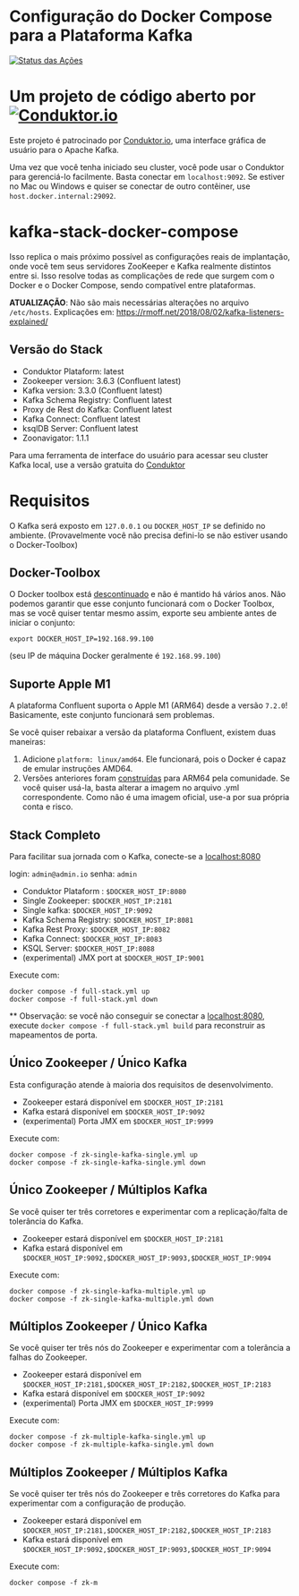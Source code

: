 # Configuração do Docker Compose para a Plataforma Kafka

[![Status das Ações](https://github.com/conduktor/kafka-stack-docker-compose/workflows/CI/badge.svg)](https://github.com/conduktor/kafka-stack-docker-compose/actions)

# Um projeto de código aberto por [![Conduktor.io](https://www.conduktor.io/images/logo.svg)](https://conduktor.io/)

Este projeto é patrocinado por [Conduktor.io](https://www.conduktor.io/), uma interface gráfica de usuário para o Apache Kafka.

Uma vez que você tenha iniciado seu cluster, você pode usar o Conduktor para gerenciá-lo facilmente. Basta conectar em `localhost:9092`. Se estiver no Mac ou Windows e quiser se conectar de outro contêiner, use `host.docker.internal:29092`.

# kafka-stack-docker-compose

Isso replica o mais próximo possível as configurações reais de implantação, onde você tem seus servidores ZooKeeper e Kafka realmente distintos entre si. Isso resolve todas as complicações de rede que surgem com o Docker e o Docker Compose, sendo compatível entre plataformas.

**ATUALIZAÇÃO**: Não são mais necessárias alterações no arquivo `/etc/hosts`. Explicações em: https://rmoff.net/2018/08/02/kafka-listeners-explained/

## Versão do Stack

- Conduktor Plataform: latest
- Zookeeper version: 3.6.3 (Confluent latest)
- Kafka version: 3.3.0 (Confluent latest)
- Kafka Schema Registry: Confluent latest
- Proxy de Rest do Kafka: Confluent latest
- Kafka Connect: Confluent latest
- ksqlDB Server: Confluent latest
- Zoonavigator: 1.1.1

Para uma ferramenta de interface do usuário para acessar seu cluster Kafka local, use a versão gratuita do [Conduktor](https://www.conduktor.io/get-started)

# Requisitos

O Kafka será exposto em `127.0.0.1` ou `DOCKER_HOST_IP` se definido no ambiente. (Provavelmente você não precisa defini-lo se não estiver usando o Docker-Toolbox)

## Docker-Toolbox
O Docker toolbox está [descontinuado](https://github.com/docker-archive/toolbox) e não é mantido há vários anos. Não podemos garantir que esse conjunto funcionará com o Docker Toolbox, mas se você quiser tentar mesmo assim, exporte seu ambiente antes de iniciar o conjunto:
```
export DOCKER_HOST_IP=192.168.99.100
```
(seu IP de máquina Docker geralmente é `192.168.99.100`)

## Suporte Apple M1
A plataforma Confluent suporta o Apple M1 (ARM64) desde a versão `7.2.0`! Basicamente, este conjunto funcionará sem problemas. 

Se você quiser rebaixar a versão da plataforma Confluent, existem duas maneiras:

1. Adicione `platform: linux/amd64`. Ele funcionará, pois o Docker é capaz de emular instruções AMD64.
2. Versões anteriores foram [construídas](https://github.com/arm64-compat/confluent-platform) para ARM64 pela comunidade. Se você quiser usá-la, basta alterar a imagem no arquivo .yml correspondente. Como não é uma imagem oficial, use-a por sua própria conta e risco. 

## Stack Completo

Para facilitar sua jornada com o Kafka, conecte-se a [localhost:8080](http://localhost:8080/)

login: `admin@admin.io`
senha: `admin`

- Conduktor Plataform : `$DOCKER_HOST_IP:8080`
- Single Zookeeper: `$DOCKER_HOST_IP:2181`
- Single kafka: `$DOCKER_HOST_IP:9092`
- Kafka Schema Registry: `$DOCKER_HOST_IP:8081`
- Kafka Rest Proxy: `$DOCKER_HOST_IP:8082`
- Kafka Connect: `$DOCKER_HOST_IP:8083`
- KSQL Server: `$DOCKER_HOST_IP:8088`
- (experimental) JMX port at `$DOCKER_HOST_IP:9001`

 Execute com:
 ```
 docker compose -f full-stack.yml up
 docker compose -f full-stack.yml down
 ```
** Observação: se você não conseguir se conectar a [localhost:8080](http://localhost:8080/), execute `docker compose -f full-stack.yml build` para reconstruir as mapeamentos de porta.

## Único Zookeeper / Único Kafka

Esta configuração atende à maioria dos requisitos de desenvolvimento.

- Zookeeper estará disponível em `$DOCKER_HOST_IP:2181`
- Kafka estará disponível em `$DOCKER_HOST_IP:9092`
- (experimental) Porta JMX em `$DOCKER_HOST_IP:9999`

Execute com:
```
docker compose -f zk-single-kafka-single.yml up
docker compose -f zk-single-kafka-single.yml down
```

## Único Zookeeper / Múltiplos Kafka

Se você quiser ter três corretores e experimentar com a replicação/falta de tolerância do Kafka.

- Zookeeper estará disponível em `$DOCKER_HOST_IP:2181`
- Kafka estará disponível em `$DOCKER_HOST_IP:9092,$DOCKER_HOST_IP:9093,$DOCKER_HOST_IP:9094`

Execute com:
```
docker compose -f zk-single-kafka-multiple.yml up
docker compose -f zk-single-kafka-multiple.yml down
```

## Múltiplos Zookeeper / Único Kafka

Se você quiser ter três nós do Zookeeper e experimentar com a tolerância a falhas do Zookeeper.

- Zookeeper estará disponível em `$DOCKER_HOST_IP:2181,$DOCKER_HOST_IP:2182,$DOCKER_HOST_IP:2183`
- Kafka estará disponível em `$DOCKER_HOST_IP:9092`
- (experimental) Porta JMX em `$DOCKER_HOST_IP:9999`

Execute com:
```
docker compose -f zk-multiple-kafka-single.yml up
docker compose -f zk-multiple-kafka-single.yml down
```


## Múltiplos Zookeeper / Múltiplos Kafka

Se você quiser ter três nós do Zookeeper e três corretores do Kafka para experimentar com a configuração de produção.

- Zookeeper estará disponível em `$DOCKER_HOST_IP:2181,$DOCKER_HOST_IP:2182,$DOCKER_HOST_IP:2183`
- Kafka estará disponível em `$DOCKER_HOST_IP:9092,$DOCKER_HOST_IP:9093,$DOCKER_HOST_IP:9094`

Execute com:
```
docker compose -f zk-m
